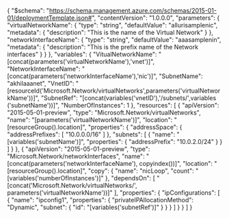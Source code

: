 {
  "$schema": "https://schema.management.azure.com/schemas/2015-01-01/deploymentTemplate.json#",
  "contentVersion": "1.0.0.0",
  "parameters": {
    "virtualNetworkName": {
      "type": "string",
      "defaultValue": "allurisamplenic",
      "metadata": {
        "description": "This is the name of the Virtual Network"
      }
    },
    "networkInterfaceName": {
      "type": "string",
      "defaultValue": "aaasamplenin",
      "metadata": {
        "description": "This is the prefix name of the Network interfaces"
      }
    }
  },
   "variables": {
    "VitualNetworkName": "[concat(parameters('virtualNetworkName'),'vnet')]",
    "NetworkInterfaceName": "[concat(parameters('networkInterfaceName'),'nic')]",
    "SubnetName": "akhilaaanet",
    "VnetID": "[resourceId('Microsoft.Network/virtualNetworks',parameters('virtualNetworkName'))]",
    "SubnetRef": "[concat(variables('vnetID'),'/subnets/',variables ('subnetName'))]",
    "NumberOfInstances": 1
  },
  "resources": [
    {
      "apiVersion": "2015-05-01-preview",
      "type": "Microsoft.Network/virtualNetworks",
      "name": "[parameters('virtualNetworkName')]",
      "location": "[resourceGroup().location]",
      "properties": {
        "addressSpace": {
          "addressPrefixes": [
            "10.0.0.0/16"
          ]
        },
        "subnets": [
          {
            "name": "[variables('subnetName')]",
            "properties": {
              "addressPrefix": "10.0.2.0/24"
            }
          }
        ]
      }
    },
  {
      "apiVersion": "2015-05-01-preview",
      "type": "Microsoft.Network/networkInterfaces",
      "name": "[concat(parameters('networkInterfaceName'), copyindex())]",
      "location": "[resourceGroup().location]",
      "copy": {
        "name": "nicLoop",
        "count": "[variables('numberOfInstances')]"
      },
      "dependsOn": [
        "[concat('Microsoft.Network/virtualNetworks/', parameters('virtualNetworkName'))]"
      ],
      "properties": {
        "ipConfigurations": [
          {
            "name": "ipconfig1",
            "properties": {
              "privateIPAllocationMethod": "Dynamic",
              "subnet": {
                "id": "[variables('subnetRef')]"
              }
            }
          }
        ]
      }
    }
  ]
}
